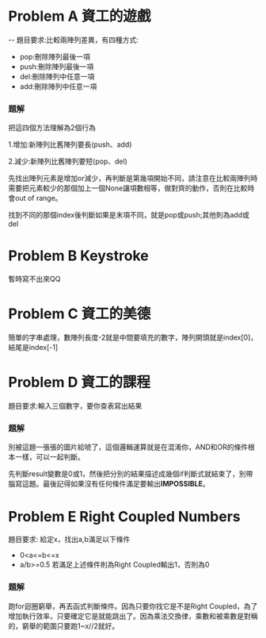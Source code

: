 # Problem A 資工的遊戲
--
題目要求:比較兩陣列差異，有四種方式:
- pop:刪除陣列最後一項
- push:刪除陣列最後一項
- del:刪除陣列中任意一項
- add:刪除陣列中任意一項

### 題解
把這四個方法理解為2個行為

1.增加:新陣列比舊陣列要長(push、add)

2.減少:新陣列比舊陣列要短(pop、del)

先找出陣列元素是增加or減少，再判斷是第幾項開始不同，請注意在比較兩陣列時需要把元素較少的那個加上一個None讓項數相等，做對齊的動作，否則在比較時會out of range。

找到不同的那個index後判斷如果是末項不同，就是pop或push;其他則為add或del

# Problem B Keystroke

暫時寫不出來QQ

# Problem C 資工的美德

簡單的字串處理，數陣列長度-2就是中間要填充的數字，陣列開頭就是index[0]，結尾是index[-1]

# Problem D 資工的課程

題目要求:輸入三個數字，要你查表寫出結果
### 題解
別被這題一張張的圖片給唬了，這個邏輯運算就是在混淆你，AND和OR的條件根本一樣，可以一起判斷。

先判斷result變數是0或1，然後把分別的結果描述成幾個if判斷式就結束了，別帶腦寫這題。最後記得如果沒有任何條件滿足要輸出**IMPOSSIBLE**。


# Problem E Right Coupled Numbers

題目要求:
給定x，找出a,b滿足以下條件
- 0<a<=b<=x
- a/b>=0.5
若滿足上述條件則為Right Coupled輸出1，否則為0

### 題解
跑for迴圈窮舉，再丟函式判斷條件。因為只要你找它是不是Right Coupled，為了增加執行效率，只要確定它是就能跳出了。因為乘法交換律，乘數和被乘數是對稱的，窮舉的範圍只要跑1~x//2就好。
